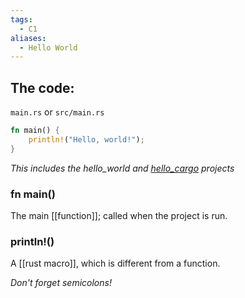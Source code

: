 ```yaml
---
tags:
  - C1
aliases:
  - Hello World
---
```

## The code:
`main.rs` or `src/main.rs`
```rust
fn main() {
    println!("Hello, world!");
}
```
*This includes the hello_world and [hello_cargo](Cargo) projects*

### fn main()
The main [[function]]; called when the project is run.

### println!()
A [[rust macro]], which is different from a function.

*Don't forget semicolons!*
